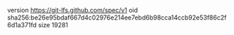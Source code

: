 version https://git-lfs.github.com/spec/v1
oid sha256:be26e95bdaf667d4c02976e214ee7ebd6b98cca14ccb92e53f86c2f6d1a371fd
size 19281
